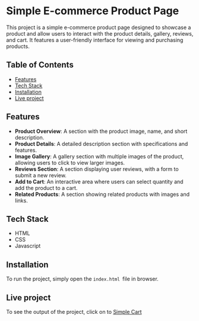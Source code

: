

# Simple E-commerce Product Page

This project is a simple e-commerce product page designed to showcase a product and allow users to interact with the product details, gallery, reviews, and cart. It features a user-friendly interface for viewing and purchasing products.





## Table of Contents
 - [Features](#features)
 - [Tech Stack](#tech-stack)
 - [Installation](#installation)
 - [Live project](#live-project)
## Features

- **Product Overview**: A section with the product image, name, and short description.
- **Product Details**: A detailed description section with specifications and features.
- **Image Gallery**: A gallery section with multiple images of the product, allowing users to click to view larger images.
- **Reviews Section**: A section displaying user reviews, with a form to submit a new review.
- **Add to Cart**: An interactive area where users can select quantity and add the product to a cart.
- **Related Products**: A section showing related products with images and links.

## Tech Stack

 - HTML
 - CSS
 - Javascript


## Installation

To run the project, simply open the  ```index.html ```file in browser.

## Live project

To see the output of the project, click on to [Simple Cart](https://ananyasatheesh.github.io/E-commerce-product-page/)
